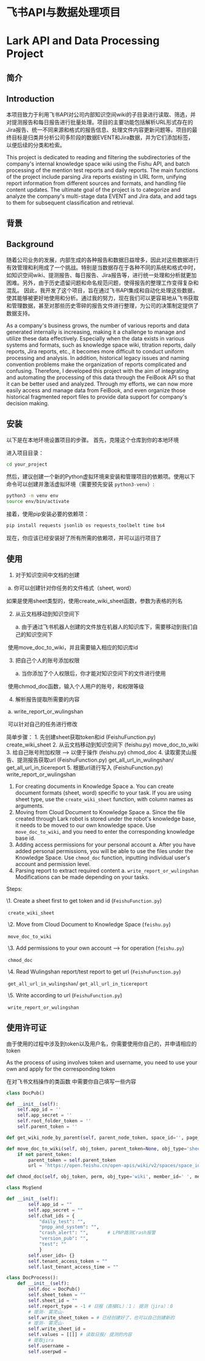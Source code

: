 # 飞书API与数据处理项目

# Lark API and Data Processing Project



## 简介

## Introduction

本项目致力于利用飞书API对公司内部知识空间wiki的子目录进行读取、筛选，并对提测报告和每日报告进行批量处理。项目的主要功能包括解析URL形式存在的Jira报告、统一不同来源和格式的报告信息、处理文件内容更新问题等。项目的最终目标是归类并分析公司多阶段的数据EVENT和Jira数据，并为它们添加标签，以便后续的分类和检索。 

This project is dedicated to reading and filtering the subdirectories of the company's internal knowledge space wiki using the Fishu API, and batch processing of the mention test reports and daily reports. The main functions of the project include parsing Jira reports existing in URL form, unifying report information from different sources and formats, and handling file content updates. The ultimate goal of the project is to categorize and analyze the company's multi-stage data EVENT and Jira data, and add tags to them for subsequent classification and retrieval. 



## 背景

## Background

随着公司业务的发展，内部生成的各种报告和数据日益增多，因此对这些数据进行有效管理和利用成了一个挑战。特别是当数据存在于各种不同的系统和格式中时，如知识空间wiki、提测报告、每日报告、Jira报告等，进行统一处理和分析就更加困难。另外，由于历史遗留问题和命名规范问题，使得报告的整理工作变得复杂和混乱。 因此，我开发了这个项目，旨在通过飞书API集成和自动化处理这些数据，使其能够被更好地使用和分析。通过我的努力，现在我们可以更容易地从飞书获取和管理数据，甚至对那些历史零碎的报告文件进行整理，为公司的决策制定提供了数据支持。

As a company's business grows, the number of various reports and data generated internally is increasing, making it a challenge to manage and utilize these data effectively. Especially when the data exists in various systems and formats, such as knowledge space wiki, titration reports, daily reports, Jira reports, etc., it becomes more difficult to conduct uniform processing and analysis. In addition, historical legacy issues and naming convention problems make the organization of reports complicated and confusing. Therefore, I developed this project with the aim of integrating and automating the processing of this data through the FeiBook API so that it can be better used and analyzed. Through my efforts, we can now more easily access and manage data from FeiBook, and even organize those historical fragmented report files to provide data support for company's decision making.

## 安装

以下是在本地环境设置项目的步骤。 首先，克隆这个仓库到你的本地环境



进入项目目录：

```bash
cd your_project
```

然后，建议创建一个新的Python虚拟环境来安装和管理项目的依赖项。使用以下命令可以创建并激活虚拟环境（需要预先安装 `python3-venv`）:

```bash
python3 -m venv env
source env/bin/activate
```

接着，使用pip安装必要的依赖项：

```bash
pip install requests jsonlib os requests_toolbelt time bs4
```

现在，你应该已经安装好了所有所需的依赖项，并可以运行项目了



## 使用

1. 对于知识空间中文档的创建

​		a. 你可以创建针对你任务的文件格式（sheet, word）

​	如果是使用sheet类型的，使用create_wiki_sheet函数，参数为表格的列名

2. 从云文档移动到知识空间下

   a. 由于通过飞书机器人创建的文件放在机器人的知识库下，需要移动到我们自己的知识空间下

​	使用move_doc_to_wiki，并且需要输入相应的知识库id

3. 把自己个人的账号添加权限

   a. 当你添加了个人权限后，你才能对知识空间下的文件进行使用

​	使用chmod_doc函数，输入个人用户的账号，和权限等级

4. 解析报告提取所需要的内容

​		a. write_report_or_wulingshan

​	可以针对自己的任务进行修改



简单步骤：
    1. 先创建sheet获取token和id (FeishuFunction.py)
        create_wiki_sheet
           2. 从云文档移动到知识空间下 (feishu.py)
          move_doc_to_wiki
             3. 给自己账号附加权限 --> 以便于操作 (feishu.py)
            chmod_doc
            4. 读取雾灵山报告、提测报告获取url (FeishuFunction.py)
            get_all_url_in_wulingshan/ get_all_url_in_ticereport
                5. 根据url进行写入 (FeishuFunction.py)
            write_report_or_wulingshan   



1. For creating documents in Knowledge Space a. You can create document formats (sheet, word) specific to your task. If you are using sheet type, use the `create_wiki_sheet` function, with column names as arguments.
2. Moving from Cloud Document to Knowledge Space a. Since the file created through Lark robot is stored under the robot's knowledge base, it needs to be moved to our own knowledge space. Use `move_doc_to_wiki`, and you need to enter the corresponding knowledge base id.
3. Adding access permissions for your personal account a. After you have added personal permissions, you will be able to use the files under the Knowledge Space. Use `chmod_doc` function, inputting individual user's account and permission level.
4. Parsing report to extract required content a. `write_report_or_wulingshan` Modifications can be made depending on your tasks.



Steps:

\1. Create a sheet first to get token and id (`FeishuFunction.py`)

​      `create_wiki_sheet`

​             \2. Move from Cloud Document to Knowledge Space (`feishu.py`)

​                `move_doc_to_wiki`

​                       \3. Add permissions to your own account –> for operation (`feishu.py`)

​                          `chmod_doc`

​                                 \4. Read Wulingshan report/test report to get url (`FeishuFunction.py`)

​                                    `get_all_url_in_wulingshan`/ `get_all_url_in_ticereport`

​                                           \5. Write according to url (`FeishuFunction.py`)

​                                              `write_report_or_wulingshan`

## 使用许可证

由于使用的过程中涉及到token以及用户名，你需要使用你自己的，并申请相应的token

As the process of using involves token and username, you need to use your own and apply for the corresponding token



在对飞书文档操作的类函数 中需要你自己填写一些内容

```python
class DocPub()
```

```python
def __init__(self):
    self.app_id = ''
    self.app_secret = ''
    self.root_folder_token = ''      
    self.parent_token = ''  
```

```python
def get_wiki_node_by_parent(self, parent_node_token, space_id='', page_size = '', page_token = None)
```

```python
def move_doc_to_wiki(self, obj_token, parent_token=None, obj_type='sheet'):
    if not parent_token:
        parent_token = self.parent_token
        url = 'https://open.feishu.cn/open-apis/wiki/v2/spaces/space_id/nodes/move_docs_to_wiki'   
```

```python
def chmod_doc(self, obj_token, perm, obj_type='wiki', member_id=' ', member_type='email'):
```



```python
class MsgSend
```

```python
def __init__(self):
        self.app_id = ""
        self.app_secret = ""
        self.chat_ids = {
            "daily_test": "",        
            "pnpp_and_system": "",  
            "crash_alert": "",       # LPNP路测Crash报警
            "version_pub": "",       
            "test": ""               
            }
        self.user_ids= {}
        self.tenant_access_token = ""
        self.last_tenant_access_time = ""
```



```python
class DocProcess():
    def __init__(self):
        self.doc = DocPub()
        self.sheet_token = ""
        self.sheet_id = ""
        self.report_type = -1 # 日报（直接EL）：1； 提测（jira）：0
        # 提测- 雾灵山- 
        self.write_sheet_token = # 已经创建好了，也可以自己创建新的
        # 提测- 雾灵山- 
        self.write_sheet_id = 
        self.values = [[]] # 读取日报/ 提测的内容
        # 提取jira
        self.username = 
        self.userpwd = 
```



